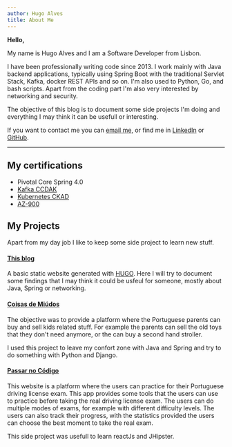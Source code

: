 ```yaml
---
author: Hugo Alves
title: About Me
---
```


**Hello,**

My name is Hugo Alves and I am a Software Developer from Lisbon.

I have been professionally writing code since 2013. I work mainly with Java backend applications, typically using Spring Boot with the traditional Servlet Stack, Kafka, docker REST APIs and so on. I'm also used to Python, Go, and bash scripts.
Apart from the coding part I'm also very interested by networking and security. 

The objective of this blog is to document some side projects I'm doing and everything I may think it can be usefull or interesting.

If you want to contact me you can [email me](mailto:hugo.ma.alves@gmail.com), or find me in [LinkedIn](https://www.linkedin.com/in/hugo-alves/) or [GitHub](https://github.com/hugo-ma-alves/).

---

## My certifications

* Pivotal Core Spring 4.0
* [Kafka CCDAK](https://www.credential.net/3ad7fa16-715b-4d4d-8d61-a87dc857047d?record_view=true)
* [Kubernetes CKAD](/certs/ckad.pdf)
* [AZ-900](/certs/az-900-certificate.pdf)


## My Projects

Apart from my day job I like to keep some side project to learn new stuff.


#### [This blog](#)

A basic static website generated with [HUGO](https://gohugo.io/). Here I will try to document some findings that I may think it could be usfeul for someone, mostly about Java, Spring or networking.


#### [Coisas de Miúdos](https://www.coisasdemiudos.pt)

The objective was to provide a platform where the Portuguese parents can buy and sell kids related stuff. For example the parents can sell the old toys that they don't need anymore, or the can buy a second hand stroller.

I used this project to leave my confort zone with Java and Spring and try to do something with Python and Django. 

#### [Passar no Código](https://www.passarnocodigo.com/)

This website is a platform where the users can practice for their Portuguese driving license exam. This app provides some tools that the users can use to practice before taking the real driving license exam. The users can do multiple modes of exams, for example with different difficulty levels. The users can also track their progress, with the statistics provided the users can choose the best moment to take the real exam.

This side project was usefull to learn reactJs and JHipster.